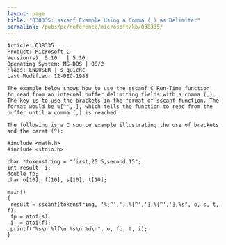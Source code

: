 ```yaml
---
layout: page
title: "Q38335: sscanf Example Using a Comma (,) as Delimiter"
permalink: /pubs/pc/reference/microsoft/kb/Q38335/
---
```


	Article: Q38335
	Product: Microsoft C
	Version(s): 5.10   | 5.10
	Operating System: MS-DOS | OS/2
	Flags: ENDUSER | s_quickc
	Last Modified: 12-DEC-1988
	
	The example below shows how to use the sscanf C Run-Time function
	to read from an internal buffer delimiting fields with a comma (,).
	The key is to use the brackets in the format of sscanf function. The
	format would be %[^','], which tells the function to read from the
	buffer until a comma (,) is reached.
	
	The following is a C source example illustrating the use of brackets
	and the caret (^):
	
	#include <math.h>
	#include <stdio.h>
	
	char *tokenstring = "first,25.5,second,15";
	int result, i;
	double fp;
	char o[10], f[10], s[10], t[10];
	
	main()
	{
	 result = sscanf(tokenstring, "%[^','],%[^','],%[^','],%s", o, s, t, f);
	 fp = atof(s);
	 i  = atoi(f);
	 printf("%s\n %lf\n %s\n %d\n", o, fp, t, i);
	}
